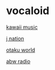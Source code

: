# vocaloid

[kawaii music](http://kawaii-music.stream.laut.fm/kawaii-music)

[j nation](http://j-nation.stream.laut.fm/j-nation)

[otaku world](http://otaku-world.stream.laut.fm/otaku-world)

[abw radio](http://abw-radio.stream.laut.fm/abw-radio)

